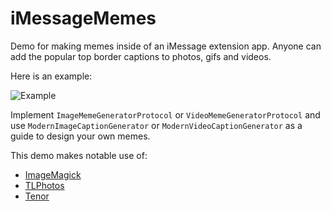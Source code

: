 # iMessageMemes
Demo for making memes inside of an iMessage extension app. Anyone can add the popular top border captions to photos, gifs and videos.

Here is an example:

![Example](demo.gif)

Implement ```ImageMemeGeneratorProtocol``` or ```VideoMemeGeneratorProtocol``` and use ```ModernImageCaptionGenerator``` or ```ModernVideoCaptionGenerator``` as a guide to design your own memes.

This demo makes notable use of: 

* [ImageMagick](https://imagemagick.org/)
* [TLPhotos](https://github.com/tilltue/TLPhotoPicker)
* [Tenor](https://tenor.com/gifapi/documentation)
